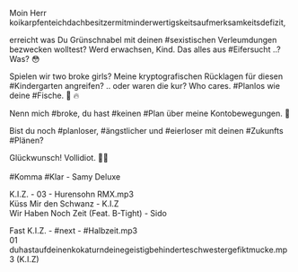 Moin Herr<br/>
koikarpfenteichdachbesitzermitminderwertigskeitsaufmerksamkeitsdefizit,

erreicht was Du Grünschnabel mit deinen #sexistischen Verleumdungen bezwecken wolltest? Werd erwachsen, Kind. Das alles aus #Eifersucht ..? Was? 😳

Spielen wir two broke girls? Meine kryptografischen Rücklagen für diesen #Kindergarten angreifen? .. oder waren die kur? Who cares. #Planlos wie deine #Fische. 🐠 🔥

Nenn mich #broke, du hast #keinen #Plan über meine Kontobewegungen. 🦈

Bist du noch #planloser, #ängstlicher und #eierloser mit deinen #Zukunfts #Plänen?

Glückwunsch! Vollidiot. 🤦‍♂️
<br/><br/>
#Komma #Klar - Samy Deluxe

K.I.Z. - 03 - Hurensohn RMX.mp3<br/>
Küss Mir den Schwanz - K.I.Z<br/>
Wir Haben Noch Zeit (Feat. B-Tight) - Sido

Fast K.I.Z. - #next -  #Halbzeit.mp3<br/>
01<br/>
duhastaufdeinenkokaturndeinegeistigbehinderteschwestergefiktmucke.mp3 (K.I.Z)
